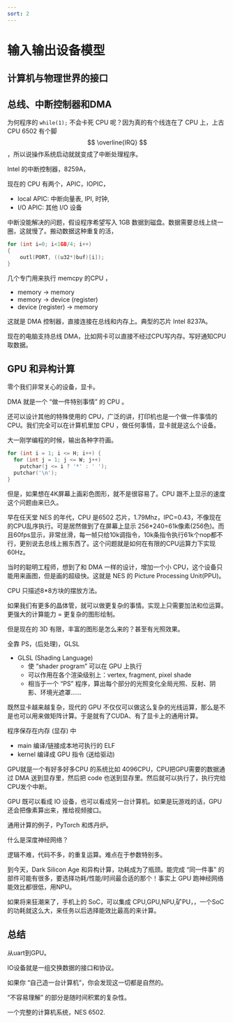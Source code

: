```yaml
---
sort: 2
---
```

# 输入输出设备模型


## 计算机与物理世界的接口


## 总线、中断控制器和DMA

为何程序的 `while(1);` 不会卡死 CPU 呢？因为真的有个线连在了 CPU 上，上古CPU 6502 有个脚 $$ \overline{IRQ} $$ ，所以说操作系统启动就就变成了中断处理程序。

Intel 的中断控制器，8259A，

现在的 CPU 有两个，APIC，IOPIC，
- local APIC: 中断向量表, IPI, 时钟,
- I/O APIC: 其他 I/O 设备


中断没能解决的问题，假设程序希望写入 1GB 数据到磁盘。数据需要总线上绕一圈，这就慢了。搬动数据这种重复的活，

```c
for (int i=0; i<1GB/4; i++)
{
    outl(PORT, ((u32*)buf)[i]);
}
```

几个专门用来执行 memcpy 的CPU ，
- memory → memory
- memory → device (register)
- device (register) → memory

这就是 DMA 控制器，直接连接在总线和内存上。典型的芯片 Intel 8237A。

现在的电脑支持总线 DMA，比如网卡可以直接不经过CPU写内存。写好通知CPU取数据。


## GPU 和异构计算

零个我们非常关心的设备，显卡。

DMA 就是一个 “做一件特别事情” 的 CPU 。

还可以设计其他的特殊使用的 CPU，广泛的讲，打印机也是一个做一件事情的 CPU。我们完全可以在计算机里加 CPU ，做任何事情，显卡就是这么个设备。

大一刚学编程的时候，输出各种字符画。

```c
for (int i = 1; i <= H; i++) {
  for (int j = 1; j <= W; j++)
    putchar(j <= i ? '*' : ' ');
  putchar('\n');
}
```

但是，如果想在4K屏幕上画彩色图形，就不是很容易了。CPU 跟不上显示的速度这个问题由来已久。

早在任天堂 NES 的年代，CPU 是6502 芯片，1.79Mhz，IPC=0.43，不像现在的CPU乱序执行。可是居然做到了在屏幕上显示 256*240=61k像素(256色)。而且60fps显示，非常丝滑，每一帧只给10k调指令，10k条指令执行61k个nop都不行，更别说去总线上搬东西了。这个问题就是如何在有限的CPU运算力下实现60Hz。

当时的聪明工程师，想到了和 DMA 一样的设计，增加一个小 CPU，这个设备只能用来画图，但是画的超级快。这就是 NES 的 Picture Processing Unit(PPU)。

CPU 只描述8*8方块的摆放方法。

如果我们有更多的晶体管，就可以做更复杂的事情。实现上只需要加法和位运算。更强大的计算能力 = 更复杂的图形绘制。

但是现在的 3D 有限，丰富的图形是怎么来的？甚至有光照效果。

全靠 PS，(后处理)，GLSL
- GLSL (Shading Language)
  - 使 “shader program” 可以在 GPU 上执行
  - 可以作用在各个渲染级别上：vertex, fragment, pixel shade
  - 相当于一个 “PS” 程序，算出每个部分的光照变化全局光照、反射、阴影、环境光遮罩……


既然显卡越来越复杂，现代的 GPU 不仅仅可以做这么复杂的光线运算，那么是不是也可以用来做矩阵计算。于是就有了CUDA、有了显卡上的通用计算。

程序保存在内存 (显存) 中
- main 编译/链接成本地可执行的 ELF
- kernel 编译成 GPU 指令 (送给驱动)


GPU就是一个有好多好多CPU 的系统比如 4096CPU，CPU把GPU需要的数据通过 DMA 送到显存里，然后把 code 也送到显存里。然后就可以执行了，执行完给CPU发个中断。

GPU 既可以看成 IO 设备，也可以看成另一台计算机。如果是玩游戏的话，GPU还会把像素算出来，推给视频接口。

通用计算的例子，PyTorch 和炼丹炉。

什么是深度神经网络？

逻辑不难，代码不多，的重复运算。难点在于参数特别多。

到今天，Dark Silicon Age 和异构计算，功耗成为了瓶颈。能完成 “同一件事” 的部件可能有很多，要选择功耗/性能/时间最合适的那个！事实上 GPU 跑神经网络能效比都很低，用NPU。

如果将来狂潮来了，手机上的 SoC，可以集成 CPU,GPU,NPU,矿PU，，一个SoC的功耗就这么大，来任务以后选择能效比最高的来计算。


## 总结

从uart到GPU。

IO设备就是一组交换数据的接口和协议。

如果你 “自己造一台计算机”，你会发现这一切都是自然的。

“不容易理解” 的部分是随时间积累的复杂性。

一个完整的计算机系统，NES 6502.


